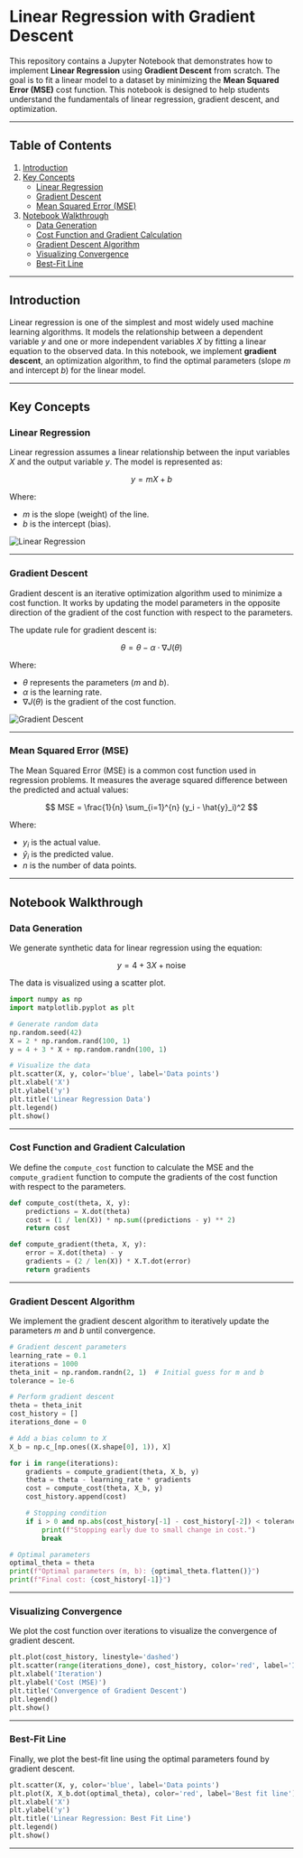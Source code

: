 # Linear Regression with Gradient Descent

This repository contains a Jupyter Notebook that demonstrates how to implement **Linear Regression** using **Gradient Descent** from scratch. The goal is to fit a linear model to a dataset by minimizing the **Mean Squared Error (MSE)** cost function. This notebook is designed to help students understand the fundamentals of linear regression, gradient descent, and optimization.

---

## Table of Contents
1. [Introduction](#introduction)
2. [Key Concepts](#key-concepts)
   - [Linear Regression](#linear-regression)
   - [Gradient Descent](#gradient-descent)
   - [Mean Squared Error (MSE)](#mean-squared-error-mse)
3. [Notebook Walkthrough](#notebook-walkthrough)
   - [Data Generation](#data-generation)
   - [Cost Function and Gradient Calculation](#cost-function-and-gradient-calculation)
   - [Gradient Descent Algorithm](#gradient-descent-algorithm)
   - [Visualizing Convergence](#visualizing-convergence)
   - [Best-Fit Line](#best-fit-line)

---

## Introduction

Linear regression is one of the simplest and most widely used machine learning algorithms. It models the relationship between a dependent variable $y$ and one or more independent variables $X$ by fitting a linear equation to the observed data. In this notebook, we implement **gradient descent**, an optimization algorithm, to find the optimal parameters (slope $m$ and intercept $b$) for the linear model.

---

## Key Concepts

### Linear Regression
Linear regression assumes a linear relationship between the input variables $X$ and the output variable $y$. The model is represented as:

$$
y = mX + b
$$

Where:
- $m$ is the slope (weight) of the line.
- $b$ is the intercept (bias).

![Linear Regression](https://miro.medium.com/v2/resize:fit:1400/1*3CP1HOTBDtUtyDB50NtHXA.png)

---

### Gradient Descent
Gradient descent is an iterative optimization algorithm used to minimize a cost function. It works by updating the model parameters in the opposite direction of the gradient of the cost function with respect to the parameters.

The update rule for gradient descent is:

$$
\theta = \theta - \alpha \cdot \nabla J(\theta)
$$

Where:
- $\theta$ represents the parameters ($m$ and $b$).
- $\alpha$ is the learning rate.
- $\nabla J(\theta)$ is the gradient of the cost function.

![Gradient Descent](https://cdn.analyticsvidhya.com/wp-content/uploads/2024/09/631731_P7z2BKhd0R-9uyn9ThDasA.webp)

---

### Mean Squared Error (MSE)
The Mean Squared Error (MSE) is a common cost function used in regression problems. It measures the average squared difference between the predicted and actual values:

$$
MSE = \frac{1}{n} \sum_{i=1}^{n} (y_i - \hat{y}_i)^2
$$

Where:
- $y_i$ is the actual value.
- $\hat{y}_i$ is the predicted value.
- $n$ is the number of data points.

---

## Notebook Walkthrough

### Data Generation
We generate synthetic data for linear regression using the equation:

$$
y = 4 + 3X + \text{noise}
$$

The data is visualized using a scatter plot.

```python
import numpy as np
import matplotlib.pyplot as plt

# Generate random data
np.random.seed(42)
X = 2 * np.random.rand(100, 1)
y = 4 + 3 * X + np.random.randn(100, 1)

# Visualize the data
plt.scatter(X, y, color='blue', label='Data points')
plt.xlabel('X')
plt.ylabel('y')
plt.title('Linear Regression Data')
plt.legend()
plt.show()
```

---

### Cost Function and Gradient Calculation
We define the `compute_cost` function to calculate the MSE and the `compute_gradient` function to compute the gradients of the cost function with respect to the parameters.

```python
def compute_cost(theta, X, y):
    predictions = X.dot(theta)
    cost = (1 / len(X)) * np.sum((predictions - y) ** 2)
    return cost

def compute_gradient(theta, X, y):
    error = X.dot(theta) - y
    gradients = (2 / len(X)) * X.T.dot(error)
    return gradients
```

---

### Gradient Descent Algorithm
We implement the gradient descent algorithm to iteratively update the parameters $m$ and $b$ until convergence.

```python
# Gradient descent parameters
learning_rate = 0.1
iterations = 1000
theta_init = np.random.randn(2, 1)  # Initial guess for m and b
tolerance = 1e-6

# Perform gradient descent
theta = theta_init
cost_history = []
iterations_done = 0

# Add a bias column to X
X_b = np.c_[np.ones((X.shape[0], 1)), X]

for i in range(iterations):
    gradients = compute_gradient(theta, X_b, y)
    theta = theta - learning_rate * gradients
    cost = compute_cost(theta, X_b, y)
    cost_history.append(cost)

    # Stopping condition
    if i > 0 and np.abs(cost_history[-1] - cost_history[-2]) < tolerance:
        print(f"Stopping early due to small change in cost.")
        break

# Optimal parameters
optimal_theta = theta
print(f"Optimal parameters (m, b): {optimal_theta.flatten()}")
print(f"Final cost: {cost_history[-1]}")
```

---

### Visualizing Convergence
We plot the cost function over iterations to visualize the convergence of gradient descent.

```python
plt.plot(cost_history, linestyle='dashed')
plt.scatter(range(iterations_done), cost_history, color='red', label='Iteration costs')
plt.xlabel('Iteration')
plt.ylabel('Cost (MSE)')
plt.title('Convergence of Gradient Descent')
plt.legend()
plt.show()
```

---

### Best-Fit Line
Finally, we plot the best-fit line using the optimal parameters found by gradient descent.

```python
plt.scatter(X, y, color='blue', label='Data points')
plt.plot(X, X_b.dot(optimal_theta), color='red', label='Best fit line')
plt.xlabel('X')
plt.ylabel('y')
plt.title('Linear Regression: Best Fit Line')
plt.legend()
plt.show()
```

---
